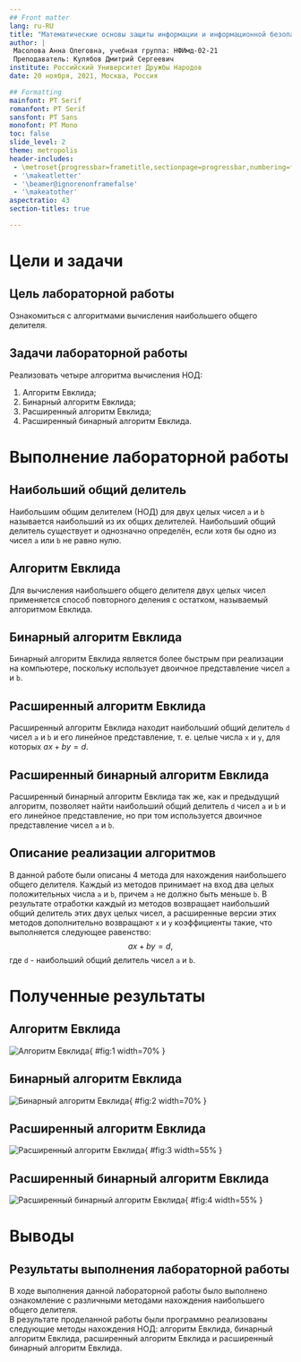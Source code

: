```yaml
---
## Front matter
lang: ru-RU
title: "Математические основы защиты информации и информационной безопасности. Лабораторная работа №4. Вычисление наибольшего общего делителя"
author: |
 Масолова Анна Олеговна, учебная группа: НФИмд-02-21  
 Преподаватель: Кулябов Дмитрий Сергеевич
institute: Российский Университет Дружбы Народов
date: 20 ноября, 2021, Москва, Россия

## Formatting
mainfont: PT Serif
romanfont: PT Serif
sansfont: PT Sans
monofont: PT Mono
toc: false
slide_level: 2
theme: metropolis
header-includes: 
 - \metroset{progressbar=frametitle,sectionpage=progressbar,numbering=fraction}
 - '\makeatletter'
 - '\beamer@ignorenonframefalse'
 - '\makeatother'
aspectratio: 43
section-titles: true

---
```


# Цели и задачи

## Цель лабораторной работы

Ознакомиться с алгоритмами вычисления наибольшего общего делителя.

## Задачи лабораторной работы 

Реализовать четыре алгоритма вычисления НОД:  
1. Алгоритм Евклида;  
2. Бинарный алгоритм Евклида;  
3. Расширенный алгоритм Евклида;  
4. Расширенный бинарный алгоритм Евклида.

# Выполнение лабораторной работы

## Наибольший общий делитель

Наибольшим общим делителем (НОД) для двух целых чисел `a` и `b` называется наибольший из их общих делителей. Наибольший общий делитель существует и однозначно определён, если хотя бы одно из чисел `a` или `b` не равно нулю.

## Алгоритм Евклида

Для вычисления наибольшего общего делителя двух целых чисел применяется способ повторного деления с остатком, называемый алгоритмом Евклида.

## Бинарный алгоритм Евклида

Бинарный алгоритм Евклида является более быстрым при реализации на компьютере, поскольку использует двоичное представление чисел `a` и `b`.

## Расширенный алгоритм Евклида

Расширенный алгоритм Евклида находит наибольший общий делитель `d` чисел `а` и `b` и его линейное представление, т. е. целые числа `x` и `у`, для которых $ax + by = d$.

## Расширенный бинарный алгоритм Евклида

Расширенный бинарный алгоритм Евклида так же, как и предыдущий алгоритм, позволяет найти наибольший общий делитель `d` чисел `а` и `b` и его линейное представление, но при том используется двоичное представление чисел `a` и `b`.

## Описание реализации алгоритмов

В данной работе были описаны 4 метода для нахождения наибольшего общего делителя. Каждый из методов принимает на вход два целых положительных числа `a` и `b`, причем `a` не должно быть меньше `b`. В результате отработки каждый из методов возвращает наибольший общий делитель этих двух целых чисел, а расширенные версии этих методов дополнительно возвращают `x` и `y` коэффициенты такие, что выполняется следующее равенство:
$$ ax + by = d, $$
где `d` - наибольший общий делитель чисел `a` и `b`.

# Полученные результаты

## Алгоритм Евклида

![Алгоритм Евклида](image/1.png){ #fig:1 width=70% }  

## Бинарный алгоритм Евклида

![Бинарный алгоритм Евклида](image/2.png){ #fig:2 width=70% }  

## Расширенный алгоритм Евклида

![Расширенный алгоритм Евклида](image/3.png){ #fig:3 width=55% }  

## Расширенный бинарный алгоритм Евклида

![Расширенный бинарный алгоритм Евклида](image/4.png){ #fig:4 width=55% }  

# Выводы

## Результаты выполнения лабораторной работы

В ходе выполнения данной лабораторной работы было выполнено ознакомление с различными методами нахождения наибольшего общего делителя.  
В результате проделанной работы были программно реализованы следующие методы нахождения НОД: алгоритм Евклида, бинарный алгоритм Евклида, расширенный алгоритм Евклида и расширенный бинарный алгоритм Евклида.